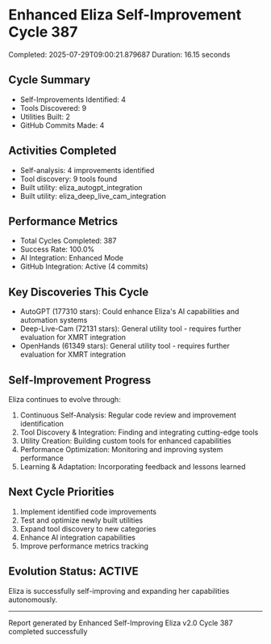 # Enhanced Eliza Self-Improvement Cycle 387
Completed: 2025-07-29T09:00:21.879687
Duration: 16.15 seconds

## Cycle Summary
- Self-Improvements Identified: 4
- Tools Discovered: 9
- Utilities Built: 2
- GitHub Commits Made: 4

## Activities Completed
- Self-analysis: 4 improvements identified
- Tool discovery: 9 tools found
- Built utility: eliza_autogpt_integration
- Built utility: eliza_deep_live_cam_integration

## Performance Metrics
- Total Cycles Completed: 387
- Success Rate: 100.0%
- AI Integration: Enhanced Mode
- GitHub Integration: Active (4 commits)

## Key Discoveries This Cycle
- AutoGPT (177310 stars): Could enhance Eliza's AI capabilities and automation systems
- Deep-Live-Cam (72131 stars): General utility tool - requires further evaluation for XMRT integration
- OpenHands (61349 stars): General utility tool - requires further evaluation for XMRT integration

## Self-Improvement Progress
Eliza continues to evolve through:
1. Continuous Self-Analysis: Regular code review and improvement identification
2. Tool Discovery & Integration: Finding and integrating cutting-edge tools
3. Utility Creation: Building custom tools for enhanced capabilities
4. Performance Optimization: Monitoring and improving system performance
5. Learning & Adaptation: Incorporating feedback and lessons learned

## Next Cycle Priorities
1. Implement identified code improvements
2. Test and optimize newly built utilities
3. Expand tool discovery to new categories
4. Enhance AI integration capabilities
5. Improve performance metrics tracking

## Evolution Status: ACTIVE
Eliza is successfully self-improving and expanding her capabilities autonomously.

---
Report generated by Enhanced Self-Improving Eliza v2.0
Cycle 387 completed successfully
